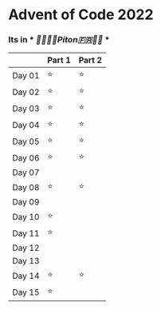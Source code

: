 # Advent of Code 2022

### Its in \* _🧀🥖🇫🇷Píton🇫🇷🥖🧀_ \*

|        | Part 1 | Part 2 |
| :----- | :----- | :----- |
| Day 01 | ⭐️    | ⭐️    |
| Day 02 | ⭐️    | ⭐️    |
| Day 03 | ⭐️    | ⭐️    |
| Day 04 | ⭐️    | ⭐️    |
| Day 05 | ⭐️    | ⭐️    |
| Day 06 | ⭐️    | ⭐️    |
| Day 07 |        |        |
| Day 08 | ⭐️    | ⭐️    |
| Day 09 |        |        |
| Day 10 | ⭐️    |        |
| Day 11 | ⭐️    |        |
| Day 12 |        |        |
| Day 13 |        |        |
| Day 14 | ⭐️    | ⭐️    |
| Day 15 | ⭐️    |        |
